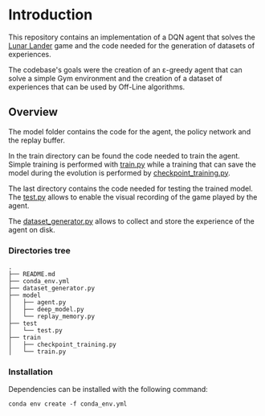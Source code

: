 # Introduction
This repository contains an implementation of a DQN agent that solves the [Lunar Lander](https://gym.openai.com/envs/LunarLander-v2/) game and the code needed for the generation of datasets of experiences.

The codebase's goals were the creation of an ε-greedy agent that can solve a simple Gym environment and the creation of a dataset of experiences that can be used by Off-Line algorithms. 

## Overview
The model folder contains the code for the agent, the policy network and the replay buffer.

In the train directory can be found the code needed to train the agent.
Simple training is performed with [train.py](./train/train.py) while a training that can save the model during the evolution is performed by [checkpoint_training.py](./train/checkpoint_training.py).

The last directory contains the code needed for testing the trained model. The [test.py](./test/test.py) allows to enable the visual recording of the game played by the agent.

The [dataset_generator.py](./dataset_generator.py) allows to collect and store the experience of the agent on disk.

### Directories tree
```
.
├── README.md
├── conda_env.yml
├── dataset_generator.py
├── model
│   ├── agent.py
│   ├── deep_model.py
│   └── replay_memory.py
├── test
│   └── test.py
├── train
│   ├── checkpoint_training.py
│   └── train.py
```

### Installation
Dependencies can be installed with the following command:

```
conda env create -f conda_env.yml
```
